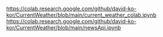 
https://colab.research.google.com/github/david-ko-kor/CurrentWeather/blob/main/current_weather_colab.ipynb
https://colab.research.google.com/github/david-ko-kor/CurrentWeather/blob/main/newsApi.ipynb


